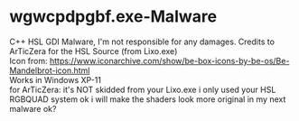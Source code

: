 # wgwcpdpgbf.exe-Malware
C++ HSL GDI Malware, I'm not responsible for any damages. Credits to ArTicZera for the HSL Source (from Lixo.exe)
<br>
Icon from: https://www.iconarchive.com/show/be-box-icons-by-be-os/Be-Mandelbrot-icon.html
<br>
Works in Windows XP-11
<br>
for ArTicZera: it's NOT skidded from your Lixo.exe i only used your HSL RGBQUAD system ok i will make the shaders look more original in my next malware ok?
